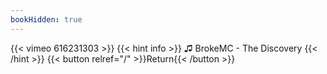 ```yaml
---
bookHidden: true
---
```


{{< vimeo 616231303 >}}
{{< hint info >}}
♫ BrokeMC - The Discovery
{{< /hint >}}
{{< button relref="/" >}}Return{{< /button >}}
